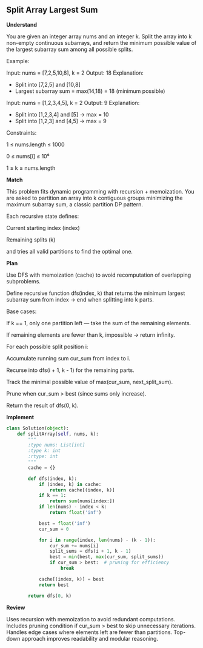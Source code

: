 ## Split Array Largest Sum

**Understand**

You are given an integer array nums and an integer k.
Split the array into k non-empty continuous subarrays, and return the minimum possible value of the largest subarray sum among all possible splits.

Example:

Input: nums = [7,2,5,10,8], k = 2
Output: 18
Explanation:

- Split into [7,2,5] and [10,8]
- Largest subarray sum = max(14,18) = 18 (minimum possible)

Input: nums = [1,2,3,4,5], k = 2
Output: 9
Explanation:

- Split into [1,2,3,4] and [5] → max = 10
- Split into [1,2,3] and [4,5] → max = 9

Constraints:

1 ≤ nums.length ≤ 1000

0 ≤ nums[i] ≤ 10⁶

1 ≤ k ≤ nums.length

**Match**

This problem fits dynamic programming with recursion + memoization.
You are asked to partition an array into k contiguous groups minimizing the maximum subarray sum, a classic partition DP pattern.

Each recursive state defines:

Current starting index (index)

Remaining splits (k)

and tries all valid partitions to find the optimal one.

**Plan**

Use DFS with memoization (cache) to avoid recomputation of overlapping subproblems.

Define recursive function dfs(index, k) that returns the minimum largest subarray sum from index → end when splitting into k parts.

Base cases:

If k == 1, only one partition left — take the sum of the remaining elements.

If remaining elements are fewer than k, impossible → return infinity.

For each possible split position i:

Accumulate running sum cur_sum from index to i.

Recurse into dfs(i + 1, k - 1) for the remaining parts.

Track the minimal possible value of max(cur_sum, next_split_sum).

Prune when cur_sum > best (since sums only increase).

Return the result of dfs(0, k).

**Implement**

```py
class Solution(object):
    def splitArray(self, nums, k):
        """
        :type nums: List[int]
        :type k: int
        :rtype: int
        """
        cache = {}

        def dfs(index, k):
            if (index, k) in cache:
                return cache[(index, k)]
            if k == 1:
                return sum(nums[index:])
            if len(nums) - index < k:
                return float('inf')

            best = float('inf')
            cur_sum = 0

            for i in range(index, len(nums) - (k - 1)):
                cur_sum += nums[i]
                split_sums = dfs(i + 1, k - 1)
                best = min(best, max(cur_sum, split_sums))
                if cur_sum > best:  # pruning for efficiency
                    break

            cache[(index, k)] = best
            return best

        return dfs(0, k)
```

**Review**

Uses recursion with memoization to avoid redundant computations.
Includes pruning condition if cur_sum > best to skip unnecessary iterations.
Handles edge cases where elements left are fewer than partitions.
Top-down approach improves readability and modular reasoning.
